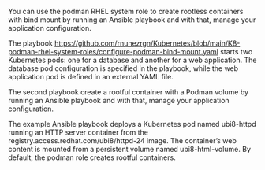 You can use the podman RHEL system role to create rootless containers with bind mount by running an Ansible playbook and with that, manage your application configuration.

The playbook https://github.com/rnunezrgn/Kubernetes/blob/main/K8-podman-rhel-system-roles/configure-podman-bind-mount.yaml starts two Kubernetes pods: one for a database and another for a web application. The database pod configuration is specified in the playbook, while the web application pod is defined in an external YAML file.

The second playbook create a rootful container with a Podman volume by running an Ansible playbook and with that, manage your application configuration.

The example Ansible playbook deploys a Kubernetes pod named ubi8-httpd running an HTTP server container from the registry.access.redhat.com/ubi8/httpd-24 image. The container’s web content is mounted from a persistent volume named ubi8-html-volume. By default, the podman role creates rootful containers.

